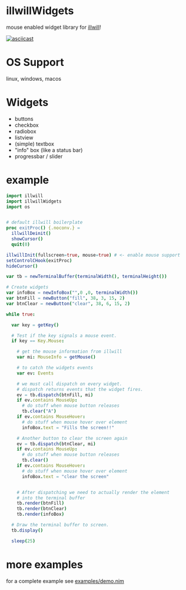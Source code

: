 # illwillWidgets
mouse enabled widget library for [illwill](https://github.com/johnnovak/illwill)!

[![asciicast](https://asciinema.org/a/GO4nhu01AItIrS1ihBoPWlMeH.svg)](https://asciinema.org/a/GO4nhu01AItIrS1ihBoPWlMeH)

OS Support
==========

linux, windows, macos

Widgets
=======

- buttons
- checkbox
- radiobox
- listview
- (simple) textbox
- "info" box (like a status bar)
- progressbar / slider

example
=======

```nim
import illwill
import illwillWidgets
import os


# default illwill boilerplate
proc exitProc() {.noconv.} =
  illwillDeinit()
  showCursor()
  quit(0)

illwillInit(fullscreen=true, mouse=true) # <- enable mouse support
setControlCHook(exitProc)
hideCursor()

var tb = newTerminalBuffer(terminalWidth(), terminalHeight())

# Create widgets
var infoBox = newInfoBox("",0 ,0, terminalWidth())
var btnFill = newButton("fill", 38, 3, 15, 2)
var btnClear = newButton("clear", 38, 6, 15, 2)

while true:

  var key = getKey()

  # Test if the key signals a mouse event.
  if key == Key.Mouse:

    # get the mouse information from illwill
    var mi: MouseInfo = getMouse()

    # to catch the widgets events
    var ev: Events

    # we must call dispatch on every widget.
    # dispatch returns events that the widget fires.
    ev = tb.dispatch(btnFill, mi)
    if ev.contains MouseUp:
      # do stuff when mouse button releases
      tb.clear("A")
    if ev.contains MouseHover:
      # do stuff when mouse hover over element
      infoBox.text = "Fills the screen!!"

    # Another button to clear the screen again
    ev = tb.dispatch(btnClear, mi)
    if ev.contains MouseUp:
      # do stuff when mouse button releases
      tb.clear()
    if ev.contains MouseHover:
      # do stuff when mouse hover over element
      infoBox.text = "clear the screen"


    # After dispatching we need to actually render the element
    # into the terminal buffer
    tb.render(btnFill)
    tb.render(btnClear)
    tb.render(infoBox)

  # Draw the terminal buffer to screen.
  tb.display()

  sleep(25)

```

more examples
=============

for a complete example see [examples/demo.nim](examples/demo.nim)
